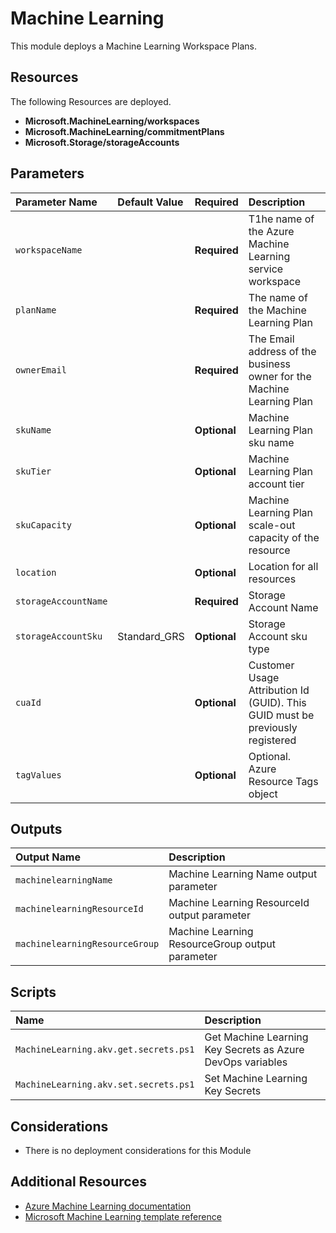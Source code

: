 # Machine Learning

This module deploys a Machine Learning Workspace Plans.

## Resources

The following Resources are deployed.

+ **Microsoft.MachineLearning/workspaces**
+ **Microsoft.MachineLearning/commitmentPlans**
+ **Microsoft.Storage/storageAccounts**

## Parameters

| Parameter Name | Default Value | Required | Description |
| :-             | :-            | :-       |:-           |
| `workspaceName` || **Required** | T1he name of the Azure Machine Learning service workspace
| `planName` || **Required** | The name of the Machine Learning Plan
| `ownerEmail` || **Required** | The Email address of the business owner for the Machine Learning Plan
| `skuName` || **Optional** | Machine Learning Plan sku name
| `skuTier` || **Optional** | Machine Learning Plan account tier
| `skuCapacity` || **Optional** | Machine Learning Plan scale-out capacity of the resource
| `location` || **Optional** | Location for all resources
| `storageAccountName` || **Required** | Storage Account Name
| `storageAccountSku` | Standard_GRS | **Optional** | Storage Account sku type
| `cuaId` || **Optional** | Customer Usage Attribution Id (GUID). This GUID must be previously registered
| `tagValues` || **Optional** | Optional. Azure Resource Tags object

## Outputs

| Output Name | Description |
| :-          | :-          |
| `machinelearningName` |  Machine Learning Name output parameter
| `machinelearningResourceId` | Machine Learning ResourceId output parameter
| `machinelearningResourceGroup` | Machine Learning ResourceGroup output parameter

## Scripts

| Name | Description |
| :-   | :-          |
| `MachineLearning.akv.get.secrets.ps1` | Get Machine Learning Key Secrets as Azure DevOps variables
| `MachineLearning.akv.set.secrets.ps1` | Set Machine Learning Key Secrets

## Considerations

+ There is no deployment considerations for this Module

## Additional Resources

+ [Azure Machine Learning documentation](https://docs.microsoft.com/en-us/azure/machine-learning/)
+ [Microsoft Machine Learning template reference](https://docs.microsoft.com/en-us/azure/templates/microsoft.machinelearning/allversions)
